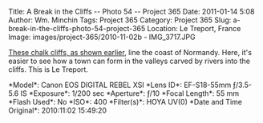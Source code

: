Title: A Break in the Cliffs -- Photo 54 -- Project 365
Date: 2011-01-14 5:08
Author: Wm. Minchin
Tags: Project 365
Category: Project 365
Slug: a-break-in-the-cliffs-photo-54-project-365
Location: Le Treport, France
Image: images/project-365/2010-11-02b - IMG_3717.JPG

[These chalk cliffs, as shown
earlier]({filename}20101220-the-white-cliffs-of-normandy-photo-52-project-365.md),
line the coast of Normandy. Here, it's easier to see how a town can form
in the valleys carved by rivers into the cliffs. This is Le Treport.

<div markdown=1 class="photo-infobox">
*Model*: Canon EOS DIGITAL REBEL XSI  
*Lens ID*: EF-S18-55mm ƒ/3.5-5.6 IS  
*Exposure*: 1/200 sec  
*Aperture*: ƒ/10  
*Focal Length*: 55 mm  
*Flash Used*: No  
*ISO*: 400  
*Filter(s)*: HOYA UV(0)  
*Date and Time Original*: 2010:11:02 15:49:20
</div>
